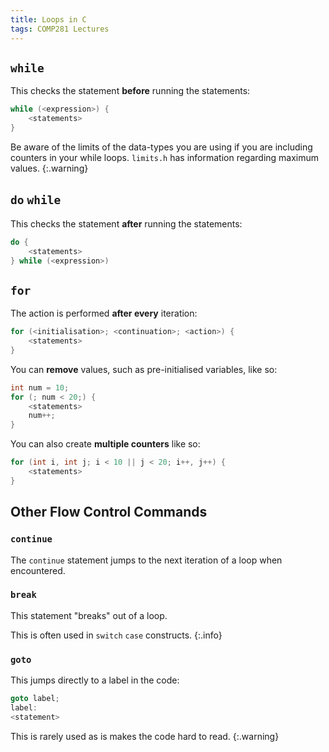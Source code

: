 ```yaml
---
title: Loops in C
tags: COMP281 Lectures
---
```

## `while`
This checks the statement **before** running the statements:

```c
while (<expression>) {
	<statements>
}
```

Be aware of the limits of the data-types you are using if you are including counters in your while loops. `limits.h` has information regarding maximum values.
{:.warning}

## `do` `while`
This checks the statement **after** running the statements:

```c
do {
	<statements>
} while (<expression>)
```

## `for`
The action is performed **after every** iteration:

```c
for (<initialisation>; <continuation>; <action>) {
	<statements>
}
```

You can **remove** values, such as pre-initialised variables, like so:

```c
int num = 10;
for (; num < 20;) {
	<statements>
	num++;
}
```

You can also create **multiple counters** like so:

```c
for (int i, int j; i < 10 || j < 20; i++, j++) {
	<statements>
}
```
 
## Other Flow Control Commands
### `continue`
The `continue` statement jumps to the next iteration of a loop when encountered.

### `break`
This statement "breaks" out of a loop. 

This is often used in `switch` `case` constructs.
{:.info}

### `goto`
This jumps directly to a label in the code:

```c
goto label;
label:
<statement>
```

This is rarely used as is makes the code hard to read.
{:.warning}